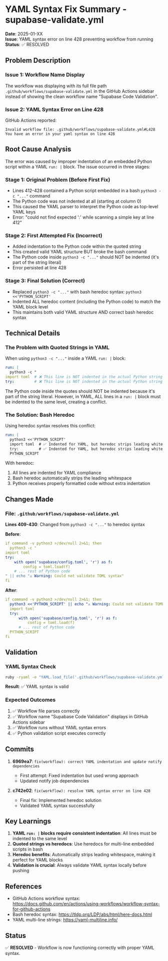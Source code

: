 # YAML Syntax Fix Summary - supabase-validate.yml

**Date**: 2025-01-XX  
**Issue**: YAML syntax error on line 428 preventing workflow from running  
**Status**: ✅ RESOLVED

## Problem Description

### Issue 1: Workflow Name Display
The workflow was displaying with its full file path `.github/workflows/supabase-validate.yml` in the GitHub Actions sidebar instead of showing the clean workflow name "Supabase Code Validation".

### Issue 2: YAML Syntax Error on Line 428
GitHub Actions reported:
```
Invalid workflow file: .github/workflows/supabase-validate.yml#L428
You have an error in your yaml syntax on line 428
```

## Root Cause Analysis

The error was caused by improper indentation of an embedded Python script within a YAML `run: |` block. The issue occurred in three stages:

### Stage 1: Original Problem (Before First Fix)
- Lines 412-428 contained a Python script embedded in a bash `python3 -c "..."` command
- The Python code was not indented at all (starting at column 0)
- This caused the YAML parser to interpret the Python code as top-level YAML keys
- Error: "could not find expected ':' while scanning a simple key at line 412"

### Stage 2: First Attempted Fix (Incorrect)
- Added indentation to the Python code within the quoted string
- This created valid YAML structure BUT broke the bash command
- The Python code inside `python3 -c "..."` should NOT be indented (it's part of the string literal)
- Error persisted at line 428

### Stage 3: Final Solution (Correct)
- Replaced `python3 -c "..."` with bash heredoc syntax: `python3 <<'PYTHON_SCRIPT'`
- Indented ALL heredoc content (including the Python code) to match the YAML block level
- This maintains both valid YAML structure AND correct bash heredoc syntax

## Technical Details

### The Problem with Quoted Strings in YAML
When using `python3 -c "..."` inside a YAML `run: |` block:
```yaml
run: |
  python3 -c "
import toml  # ❌ This line is NOT indented in the actual Python string
try:         # ❌ This line is NOT indented in the actual Python string
```

The Python code inside the quotes should NOT be indented because it's part of the string literal. However, in YAML, ALL lines in a `run: |` block must be indented to the same level, creating a conflict.

### The Solution: Bash Heredoc
Using heredoc syntax resolves this conflict:
```yaml
run: |
  python3 <<'PYTHON_SCRIPT'
  import toml  # ✅ Indented for YAML, but heredoc strips leading whitespace
  try:         # ✅ Indented for YAML, but heredoc strips leading whitespace
  PYTHON_SCRIPT
```

With heredoc:
1. All lines are indented for YAML compliance
2. Bash heredoc automatically strips the leading whitespace
3. Python receives properly formatted code without extra indentation

## Changes Made

### File: `.github/workflows/supabase-validate.yml`

**Lines 409-430**: Changed from `python3 -c "..."` to heredoc syntax

**Before**:
```yaml
if command -v python3 >/dev/null 2>&1; then
  python3 -c "
import toml
try:
    with open('supabase/config.toml', 'r') as f:
        config = toml.load(f)
    # ... rest of Python code
" || echo "⚠️ Warning: Could not validate TOML syntax"
fi
```

**After**:
```yaml
if command -v python3 >/dev/null 2>&1; then
  python3 <<'PYTHON_SCRIPT' || echo "⚠️ Warning: Could not validate TOML syntax"
  import toml
  try:
      with open('supabase/config.toml', 'r') as f:
          config = toml.load(f)
      # ... rest of Python code
  PYTHON_SCRIPT
fi
```

## Validation

### YAML Syntax Check
```bash
ruby -ryaml -e "YAML.load_file('.github/workflows/supabase-validate.yml'); puts '✅ YAML syntax is valid'"
```
**Result**: ✅ YAML syntax is valid

### Expected Outcomes
1. ✅ Workflow file parses correctly
2. ✅ Workflow name "Supabase Code Validation" displays in GitHub Actions sidebar
3. ✅ Workflow runs without YAML syntax errors
4. ✅ Python validation script executes correctly

## Commits

1. **6969ea7**: `fix(workflow): correct YAML indentation and update notify dependencies`
   - First attempt: Fixed indentation but used wrong approach
   - Updated notify job dependencies

2. **c742e02**: `fix(workflow): resolve YAML syntax error on line 428`
   - Final fix: Implemented heredoc solution
   - Validated YAML syntax successfully

## Key Learnings

1. **YAML `run: |` blocks require consistent indentation**: All lines must be indented to the same level
2. **Quoted strings vs heredocs**: Use heredocs for multi-line embedded scripts in bash
3. **Heredoc benefits**: Automatically strips leading whitespace, making it perfect for YAML blocks
4. **Validation is crucial**: Always validate YAML syntax locally before pushing

## References

- GitHub Actions workflow syntax: https://docs.github.com/en/actions/using-workflows/workflow-syntax-for-github-actions
- Bash heredoc syntax: https://tldp.org/LDP/abs/html/here-docs.html
- YAML multi-line strings: https://yaml-multiline.info/

## Status

✅ **RESOLVED** - Workflow is now functioning correctly with proper YAML syntax.

